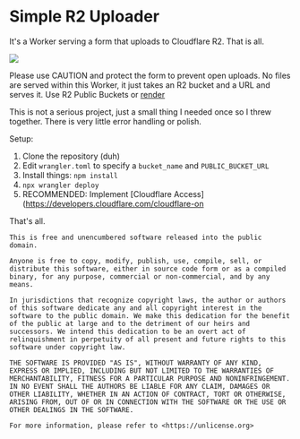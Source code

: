# Simple R2 Uploader

It's a Worker serving a form that uploads to Cloudflare R2. That is all.

![](https://up.erisa.uk/firefox_2u3fyO8EEA.png)

Please use CAUTION and protect the form to prevent open uploads. No files are served within this Worker, it just takes an R2 bucket and a URL and serves it. Use R2 Public Buckets or [render](https://github.com/kotx/render)

This is not a serious project, just a small thing I needed once so I threw together. There is very little error handling or polish.

Setup:

1. Clone the repository (duh)
2. Edit `wrangler.toml` to specify a `bucket_name` and `PUBLIC_BUCKET_URL`
3. Install things: `npm install`
4. `npx wrangler deploy`
5. RECOMMENDED: Implement [Cloudflare Access](https://developers.cloudflare.com/cloudflare-on

That's all.

```
This is free and unencumbered software released into the public domain.

Anyone is free to copy, modify, publish, use, compile, sell, or
distribute this software, either in source code form or as a compiled
binary, for any purpose, commercial or non-commercial, and by any
means.

In jurisdictions that recognize copyright laws, the author or authors
of this software dedicate any and all copyright interest in the
software to the public domain. We make this dedication for the benefit
of the public at large and to the detriment of our heirs and
successors. We intend this dedication to be an overt act of
relinquishment in perpetuity of all present and future rights to this
software under copyright law.

THE SOFTWARE IS PROVIDED "AS IS", WITHOUT WARRANTY OF ANY KIND,
EXPRESS OR IMPLIED, INCLUDING BUT NOT LIMITED TO THE WARRANTIES OF
MERCHANTABILITY, FITNESS FOR A PARTICULAR PURPOSE AND NONINFRINGEMENT.
IN NO EVENT SHALL THE AUTHORS BE LIABLE FOR ANY CLAIM, DAMAGES OR
OTHER LIABILITY, WHETHER IN AN ACTION OF CONTRACT, TORT OR OTHERWISE,
ARISING FROM, OUT OF OR IN CONNECTION WITH THE SOFTWARE OR THE USE OR
OTHER DEALINGS IN THE SOFTWARE.

For more information, please refer to <https://unlicense.org>
```